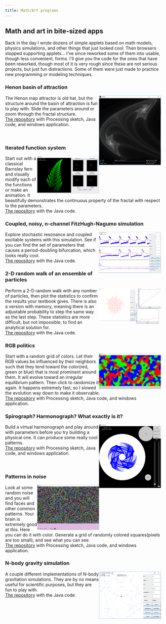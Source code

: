 ```yaml
---
title: Math/Art programs
---
```


## Math and art in bite-sized apps

Back in the day I wrote dozens of simple applets based on math models, physics simulations, and other things that just looked cool. Then browsers stopped supporting applets... I've since reworked some of them into usable, though less convenient, forms. I'll give you the code for the ones that have been reworked, though most of it is very rough since these are not serious projects, but just fun distractions. Some of them were just made to practice new programming or modeling techniques.

<style>
img {float: right;}
</style>
<h3>Henon basin of attraction</h3> 
<p> <img src="images/henonscreen.png" alt="screen" width="200">
The Henon map attractor is old hat, but the structure around the basin of attraction is fun to play with. Slide the parameters around or zoom through the fractal structure.
<br><a href="https://github.com/ericheisler/MathArtBits/tree/master/henon">The repository</a> with Processing sketch, Java code, and windows application.
<br>
<br>
<br>
</p>

<h3>Iterated function system</h3>
<p> <img src="images/ifsscreen.png" alt="picture" width="200">
Start out with a classical Barnsley fern and visually modify each of the functions or make an animation. It beautifully demonstrates the continuous property of the fractal with respect to the parameters.
<br><a href="https://github.com/ericheisler/MathArtBits/tree/master/ifsfern">The repository</a> with the Java code.
</p>

<h3>Coupled, noisy, n-channel FitzHugh-Nagumo simulation</h3>
<p> <img src="images/fhn.png" alt="picture" width="200">
Explore stochastic resonance and coupled excitable systems with this simulation. See if you can find the set of parameters that causes a period-doubling bifurcation, which looks really cool. 
<br><a href="https://github.com/ericheisler/MathArtBits/tree/master/FitzHughNagumo">The repository</a> with the Java code.
</p>

<h3>2-D random walk of an ensemble of particles</h3>
<p> <img src="images/randomwalk.png" alt="picture" width="200">
Perform a 2-D random walk with any number of particles, then plot the statistics to confirm the results your textbook gives. There is also a version with memory, meaning there is an adjustable probability to step the same way as the last step. These statistics are more difficult, but not impossible, to find an analytical solution for.
<br><a href="https://github.com/ericheisler/MathArtBits/tree/master/2Drandomwalk">The repository</a> with the Java code.
</p>

<h3>RGB politics</h3>
<p> <img src="images/popcolor.png" alt="picture" width="200">
Start with a random grid of colors. Let their RGB values be influenced by their neighbors such that they tend toward the color(red, green or blue) that is most prominent around them. It will evolve toward an irregular equilibrium pattern. Then click to randomize it again. It happens extremely fast, so I slowed the evolution way down to make it observable.
<br><a href="https://github.com/ericheisler/MathArtBits/tree/master/PopularColor">The repository</a> with Processing sketch, Java code, and windows application.
</p>

<h3>Spirograph? Harmonograph? What exactly is it?</h3>
<p> <img src="images/spiro.png" alt="picture" width="200">
Build a virtual harmonograph and play around with parameters before you try building a physical one. It can produce some really cool patterns.
<br><a href="https://github.com/ericheisler/MathArtBits/tree/master/SpiroDrawer">The repository</a> with Processing sketch, Java code, and windows application.
<br>
<br>
<br>
</p>

<h3>Patterns in noise</h3>
<p> <img src="images/buttons.png" alt="picture" width="200">
Look at some random noise and you will find faces and other common patterns. Your brain is extremely good at this. Here you can do it with color. Generate a grid of randomly colored squares(pixels are too small), and see what you can see.
<br><a href="https://github.com/ericheisler/MathArtBits/tree/master/Buttons">The repository</a> with Processing sketch, Java code, and windows application.
</p>

<h3>N-body gravity simulation</h3>
<p> <img src="images/ngrav2.png" alt="picture" width="200">
A couple different implementations of N-body gravitation simulations. They are by no means useful for scientific purposes, but they are fun to play with. 
<br><a href="https://github.com/ericheisler/MathArtBits/tree/master/Nbody">The repository</a> with the Java code.
<br>
<br>
</p>